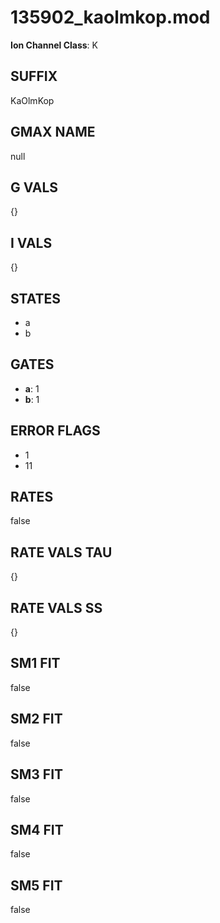 # 135902_kaolmkop.mod

**Ion Channel Class**: K

## SUFFIX

KaOlmKop

## GMAX NAME

null

## G VALS

{}

## I VALS

{}

## STATES

- a
- b

## GATES

- **a**: 1
- **b**: 1

## ERROR FLAGS

- 1
- 11

## RATES

false

## RATE VALS TAU

{}

## RATE VALS SS

{}

## SM1 FIT

false

## SM2 FIT

false

## SM3 FIT

false

## SM4 FIT

false

## SM5 FIT

false
